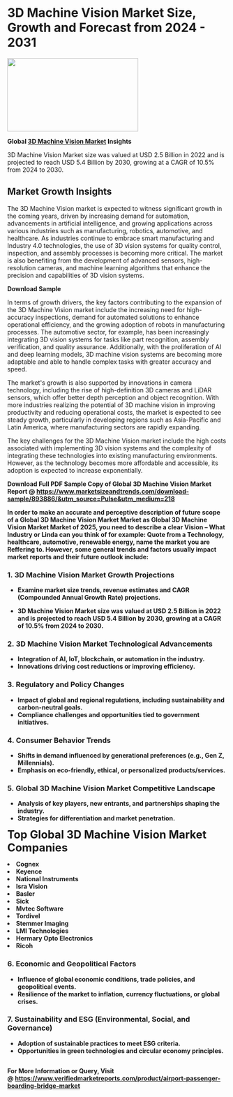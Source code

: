<H1>3D Machine Vision Market Size, Growth and Forecast from 2024 - 2031</H1><img class="aligncenter size-medium wp-image-584254" src="https://thirdeyenews.in/wp-content/uploads/2024/09/Global-Market-Research-300x168.jpeg" alt="" width="300" height="168" /><p><strong>Global&nbsp;<a href="https://www.marketsizeandtrends.com/download-sample/893886/&amp;utm_source=Pulse&amp;utm_medium=218">3D Machine Vision Market</a> Insights</strong></p><p>3D Machine Vision Market size was valued at USD 2.5 Billion in 2022 and is projected to reach USD 5.4 Billion by 2030, growing at a CAGR of 10.5% from 2024 to 2030.</p><p><h2>Market Growth Insights</h2> <p>The 3D Machine Vision market is expected to witness significant growth in the coming years, driven by increasing demand for automation, advancements in artificial intelligence, and growing applications across various industries such as manufacturing, robotics, automotive, and healthcare. As industries continue to embrace smart manufacturing and Industry 4.0 technologies, the use of 3D vision systems for quality control, inspection, and assembly processes is becoming more critical. The market is also benefiting from the development of advanced sensors, high-resolution cameras, and machine learning algorithms that enhance the precision and capabilities of 3D vision systems.</p> <p><strong>Download Sample</strong></p> <p>In terms of growth drivers, the key factors contributing to the expansion of the 3D Machine Vision market include the increasing need for high-accuracy inspections, demand for automated solutions to enhance operational efficiency, and the growing adoption of robots in manufacturing processes. The automotive sector, for example, has been increasingly integrating 3D vision systems for tasks like part recognition, assembly verification, and quality assurance. Additionally, with the proliferation of AI and deep learning models, 3D machine vision systems are becoming more adaptable and able to handle complex tasks with greater accuracy and speed.</p> <p>The market's growth is also supported by innovations in camera technology, including the rise of high-definition 3D cameras and LiDAR sensors, which offer better depth perception and object recognition. With more industries realizing the potential of 3D machine vision in improving productivity and reducing operational costs, the market is expected to see steady growth, particularly in developing regions such as Asia-Pacific and Latin America, where manufacturing sectors are rapidly expanding.</p> <p>The key challenges for the 3D Machine Vision market include the high costs associated with implementing 3D vision systems and the complexity of integrating these technologies into existing manufacturing environments. However, as the technology becomes more affordable and accessible, its adoption is expected to increase exponentially.</p> <p><strong></p><p><span class=""><strong>Download Full PDF Sample Copy of Global 3D Machine Vision Market Report</strong> @ <a href="https://www.marketsizeandtrends.com/download-sample/893886/&amp;utm_source=Pulse&amp;utm_medium=218" target="_blank">https://www.marketsizeandtrends.com/download-sample/893886/&amp;utm_source=Pulse&amp;utm_medium=218</a></span></p><p>In order to make an accurate and perceptive description of future scope of a Global&nbsp;3D Machine Vision Market Market as Global&nbsp;3D Machine Vision Market Market of 2025, you need to describe a clear Vision &ndash; What Industry or Linda can you think of for example: Quote from a Technology, healthcare, automotive, renewable energy, name the market you are Reffering to. However, some general trends and factors usually impact market reports and their future outlook include:</p><h3>1.&nbsp;<strong>3D Machine Vision Market Growth Projections</strong></h3><ul><li>Examine market size trends, revenue estimates and CAGR (Compounded Annual Growth Rate) projections.</li><li><p>3D Machine Vision Market size was valued at USD 2.5 Billion in 2022 and is projected to reach USD 5.4 Billion by 2030, growing at a CAGR of 10.5% from 2024 to 2030.</p></li></ul><h3>2.&nbsp;<strong>3D Machine Vision Market Technological Advancements</strong></h3><ul><li>Integration of AI, IoT, blockchain, or automation in the industry.</li><li>Innovations driving cost reductions or improving efficiency.</li></ul><h3>3.&nbsp;<strong>Regulatory and Policy Changes</strong></h3><ul><li>Impact of global and regional regulations, including sustainability and carbon-neutral goals.</li><li>Compliance challenges and opportunities tied to government initiatives.</li></ul><h3>4.&nbsp;<strong>Consumer Behavior Trends</strong></h3><ul><li>Shifts in demand influenced by generational preferences (e.g., Gen Z, Millennials).</li><li>Emphasis on eco-friendly, ethical, or personalized products/services.</li></ul><h3>5.&nbsp;<strong>Global 3D Machine Vision Market Competitive Landscape</strong></h3><ul><li>Analysis of key players, new entrants, and partnerships shaping the industry.</li><li>Strategies for differentiation and market penetration.</li></ul><p data-pm-slice="1 1 []"><span style="color: inherit; font-family: inherit; font-size: 25px;">Top Global 3D Machine Vision Market Companies</span></p><div class="" data-test-id=""><p><li>Cognex</li><li> Keyence</li><li> National Instruments</li><li> Isra Vision</li><li> Basler</li><li> Sick</li><li> Mvtec Software</li><li> Tordivel</li><li> Stemmer Imaging</li><li> LMI Technologies</li><li> Hermary Opto Electronics</li><li> Ricoh</li></p></div><h3>6.&nbsp;<strong>Economic and Geopolitical Factors</strong></h3><ul><li>Influence of global economic conditions, trade policies, and geopolitical events.</li><li>Resilience of the market to inflation, currency fluctuations, or global crises.</li></ul><h3>7.&nbsp;<strong>Sustainability and ESG (Environmental, Social, and Governance)</strong></h3><ul><li>Adoption of sustainable practices to meet ESG criteria.</li><li>Opportunities in green technologies and circular economy principles.</li></ul><h2><strong style="font-size: 14px;">For More Information or Query, Visit @&nbsp;</strong><a style="background-color: #ffffff; font-size: 14px;" href="https://www.marketsizeandtrends.com/report/3d-machine-vision-market/" target="_blank">https://www.verifiedmarketreports.com/product/airport-passenger-boarding-bridge-market</a></h2>
